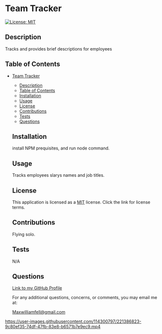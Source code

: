 # Team Tracker
  [![License: MIT](https://img.shields.io/badge/License-MIT-yellow.svg)](https://opensource.org/licenses/MIT)
  ## Description 
  Tracks and provides brief descriptions for employees
  ## Table of Contents
- [Team Tracker](#team-tracker)
  - [Description](#description)
  - [Table of Contents](#table-of-contents)
  - [Installation](#installation)
  - [Usage](#usage)
  - [License](#license)
  - [Contributions](#contributions)
  - [Tests](#tests)
  - [Questions](#questions)
  ## Installation
  install NPM prequisites, and run node command.
  ## Usage
  Tracks employees slarys names and job titles.
  ## License
  This application is licensed as a [MIT](https://opensource.org/licenses/MIT) license. Click the link for license terms.
  ## Contributions 
  Flying solo.
  ## Tests
  N/A
  ## Questions 
  [Link to my GitHub Profile](https://github.com/MaxWFell)
  
  For any additional questions, concerns, or comments, you may email me at: 
  
  Maxwilliamfell@gmail.com


https://user-images.githubusercontent.com/114300797/221386823-9c80ef35-74df-47fb-83e8-b6571b7e9ec9.mp4

